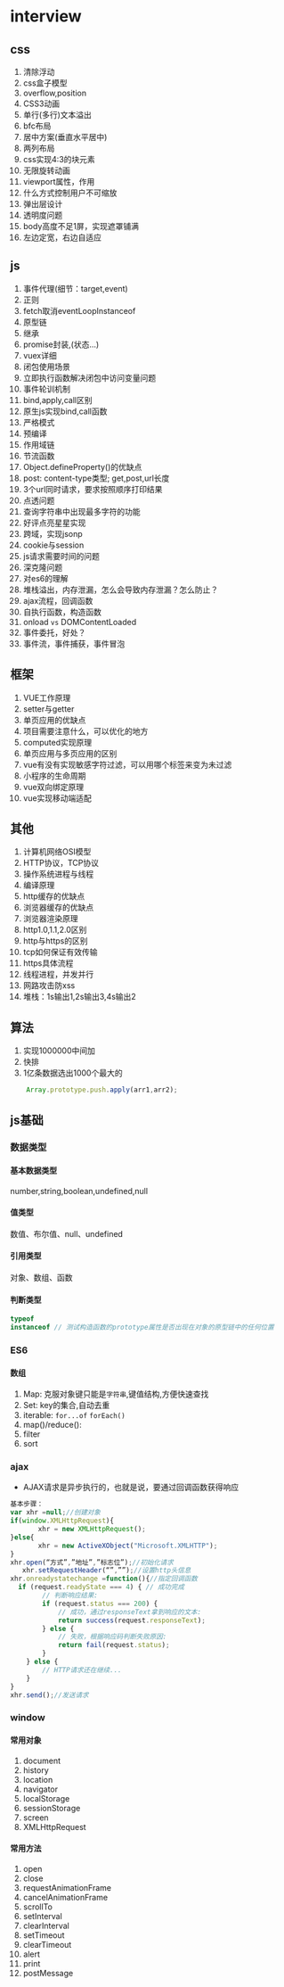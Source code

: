 # interview

## css
1. 清除浮动
2. css盒子模型
3. overflow,position
4. CSS3动画
5. 单行(多行)文本溢出
6. bfc布局
7. 居中方案(垂直水平居中)
8. 两列布局
9. css实现4:3的块元素
10. 无限旋转动画
11. viewport属性，作用
12. 什么方式控制用户不可缩放
13. 弹出层设计
14. 透明度问题
15. body高度不足1屏，实现遮罩铺满
16. 左边定宽，右边自适应
## js
1. 事件代理(细节：target,event)
2. 正则
3. fetch取消eventLoopInstanceof
4. 原型链
5. 继承
6. promise封装,(状态...)
7. vuex详细
8. 闭包使用场景
9. 立即执行函数解决闭包中访问变量问题
10. 事件轮训机制
11. bind,apply,call区别
12. 原生js实现bind,call函数
13. 严格模式
14. 预编译
15. 作用域链
16. 节流函数
17. Object.defineProperty()的优缺点
18. post: content-type类型; get,post,url长度
19. 3个url同时请求，要求按照顺序打印结果
20. 点透问题
21. 查询字符串中出现最多字符的功能
22. 好评点亮星星实现
23. 跨域，实现jsonp
24. cookie与session
25. js请求需要时间的问题
26. 深克隆问题
27. 对es6的理解
28. 堆栈溢出，内存泄漏，怎么会导致内存泄漏？怎么防止？
29. ajax流程，回调函数
30. 自执行函数，构造函数
31. onload `vs` DOMContentLoaded
32. 事件委托，好处？
33. 事件流，事件捕获，事件冒泡
## 框架
1. VUE工作原理
2. setter与getter
3. 单页应用的优缺点
4. 项目需要注意什么，可以优化的地方
5. computed实现原理
6. 单页应用与多页应用的区别
7. vue有没有实现敏感字符过滤，可以用哪个标签来变为未过滤
8. 小程序的生命周期
9. vue双向绑定原理
10. vue实现移动端适配
## 其他
1. 计算机网络OSI模型
2. HTTP协议，TCP协议
3. 操作系统进程与线程
4. 编译原理
5. http缓存的优缺点
6. 浏览器缓存的优缺点
7. 浏览器渲染原理
8. http1.0,1.1,2.0区别
9. http与https的区别
10. tcp如何保证有效传输
11. https具体流程
12. 线程进程，并发并行
14. 网路攻击防xss
15. 堆栈：1s输出1,2s输出3,4s输出2
## 算法
1. 实现1000000中间加
2. 快排
3. 1亿条数据选出1000个最大的

```js
    Array.prototype.push.apply(arr1,arr2);
```

## js基础

### 数据类型

#### 基本数据类型
number,string,boolean,undefined,null
#### 值类型
数值、布尔值、null、undefined
#### 引用类型
对象、数组、函数
#### 判断类型
```js
typeof
instanceof // 测试构造函数的prototype属性是否出现在对象的原型链中的任何位置
```

### ES6

#### 数组
1. Map: 克服对象键只能是`字符串`,键值结构,方便快速查找
2. Set: key的集合,自动去重
3. iterable: `for...of`  `forEach()`
4. map()/reduce():
5. filter
6. sort

### ajax
* AJAX请求是异步执行的，也就是说，要通过回调函数获得响应
```js
基本步骤：
var xhr =null;//创建对象 
if(window.XMLHttpRequest){
       xhr = new XMLHttpRequest();
}else{
       xhr = new ActiveXObject("Microsoft.XMLHTTP");
}
xhr.open(“方式”,”地址”,”标志位”);//初始化请求 
   xhr.setRequestHeader(“”,””);//设置http头信息 
xhr.onreadystatechange =function(){//指定回调函数
  if (request.readyState === 4) { // 成功完成
        // 判断响应结果:
        if (request.status === 200) {
            // 成功，通过responseText拿到响应的文本:
            return success(request.responseText);
        } else {
            // 失败，根据响应码判断失败原因:
            return fail(request.status);
        }
    } else {
        // HTTP请求还在继续...
    }
} 
xhr.send();//发送请求 
```

### window

#### 常用对象
1. document
2. history
3. location
4. navigator
5. localStorage
6. sessionStorage
7. screen
8. XMLHttpRequest
#### 常用方法
1. open
2. close
3. requestAnimationFrame 
4. cancelAnimationFrame
5. scrollTo
6. setInterval
7. clearInterval
8. setTimeout
9. clearTimeout
10. alert
11. print
12. postMessage

